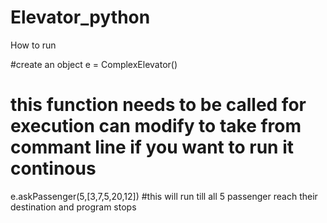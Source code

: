 # Elevator_python

How to run

#create an object
e = ComplexElevator()

# this function needs to be called for execution can modify to take from commant line if you want to run it continous
e.askPassenger(5,[3,7,5,20,12]) #this will run till all 5 passenger reach their destination and program stops

